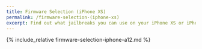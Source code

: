 ```yaml
---
title: Firmware Selection (iPhone XS)
permalink: /firmware-selection-(iphone-xs)
excerpt: Find out what jailbreaks you can use on your iPhone XS or iPhone XS Max
---
```


{% include_relative firmware-selection-iphone-a12.md %}
